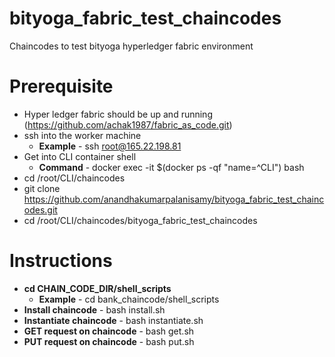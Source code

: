 # bityoga_fabric_test_chaincodes
Chaincodes to test bityoga hyperledger fabric environment


# Prerequisite
* Hyper ledger fabric should be up and running (https://github.com/achak1987/fabric_as_code.git)
 * ssh into the worker machine
   * **Example** - ssh root@165.22.198.81
 * Get into CLI container shell
   * **Command** - docker exec -it $(docker ps -qf "name=^CLI")  bash
 * cd /root/CLI/chaincodes
 * git clone https://github.com/anandhakumarpalanisamy/bityoga_fabric_test_chaincodes.git
 * cd /root/CLI/chaincodes/bityoga_fabric_test_chaincodes



# Instructions

* **cd CHAIN_CODE_DIR/shell_scripts**
  * **Example** - cd bank_chaincode/shell_scripts
 * **Install chaincode**  - bash install.sh
 * **Instantiate chaincode**  - bash instantiate.sh
 * **GET request on chaincode**  - bash get.sh
 * **PUT request on chaincode** - bash put.sh
 

